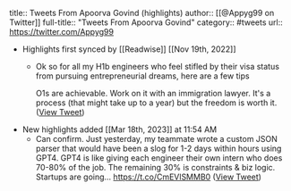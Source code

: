 title:: Tweets From Apoorva Govind (highlights)
author:: [[@Appyg99 on Twitter]]
full-title:: "Tweets From Apoorva Govind"
category:: #tweets
url:: https://twitter.com/Appyg99

- Highlights first synced by [[Readwise]] [[Nov 19th, 2022]]
	- Ok so for all my H1b engineers who feel stifled by their visa status from pursuing entrepreneurial dreams, here are a few tips
	  
	  O1s are achievable. Work on it with an immigration lawyer. It's a process (that might take up to a year) but the freedom is worth it. ([View Tweet](https://twitter.com/Appyg99/status/1522451429532659712))
- New highlights added [[Mar 18th, 2023]] at 11:54 AM
	- Can confirm. Just yesterday, my teammate wrote a custom JSON parser that would have been a slog for 1-2 days within hours using GPT4.  GPT4 is like giving each engineer their own intern who does 70-80% of the job. The remaining 30% is constraints & biz logic. Startups are going… https://t.co/CmEVlSMMB0 ([View Tweet](https://twitter.com/Appyg99/status/1636787187818835968))
